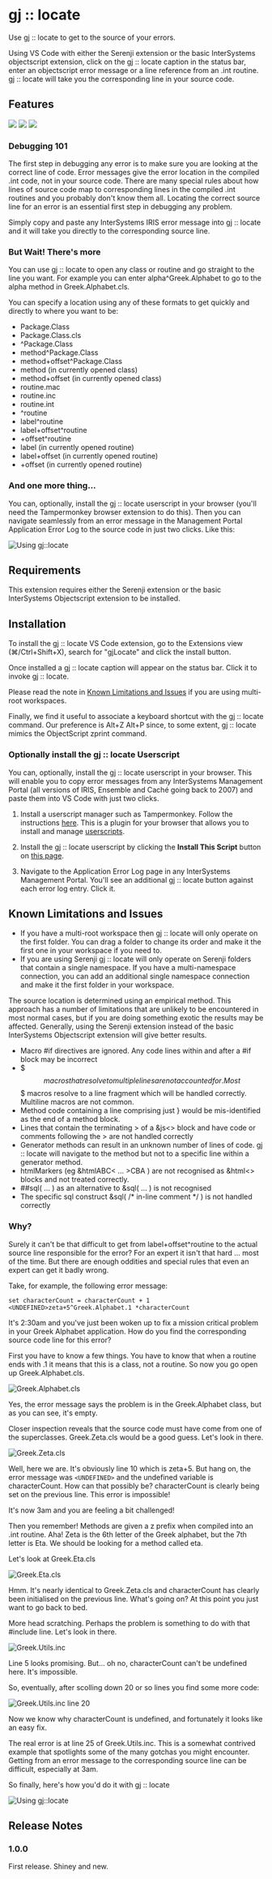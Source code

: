 # gj :: locate

Use gj :: locate to get to the source of your errors.

Using VS Code with either the Serenji extension or the basic InterSystems objectscript extension, click on the gj :: locate caption in the status bar, enter an objectscript error message or a line reference from an .int routine.  gj :: locate will take you the corresponding line in your source code.

## Features

[![](https://img.shields.io/badge/InterSystems-IRIS-blue.svg)](https://www.intersystems.com/products/intersystems-iris/)
[![](https://img.shields.io/badge/InterSystems-Caché-blue.svg)](https://www.intersystems.com/products/cache/)
[![](https://img.shields.io/badge/InterSystems-Ensemble-blue.svg)](https://www.intersystems.com/products/ensemble/)

### Debugging 101
The first step in debugging any error is to make sure you are looking at the correct line of code.  Error messages give the error location in the compiled .int code, not in your source code.  There are many special rules about how lines of source code map to corresponding lines in the compiled .int routines and you probably don't know them all.  Locating the correct source line for an error is an essential first step in debugging any problem.

Simply copy and paste any InterSystems IRIS error message into gj :: locate and it will take you directly to the corresponding source line.

### But Wait! There's more

You can use gj :: locate to open any class or routine and go straight to the line you want.  For example you can enter alpha^Greek.Alphabet to go to the alpha method in Greek.Alphabet.cls.

You can specify a location using any of these formats to get quickly and directly to where you want to be:
 * Package.Class
 * Package.Class.cls
 * ^Package.Class
 * method^Package.Class
 * method+offset^Package.Class
 * method (in currently opened class)
 * method+offset (in currently opened class)
 * routine.mac
 * routine.inc
 * routine.int
 * ^routine
 * label^routine
 * label+offset^routine
 * +offset^routine
 * label (in currently opened routine)
 * label+offset (in currently opened routine)
 * +offset (in currently opened routine)

### And one more thing...  

You can, optionally, install the gj :: locate userscript in your browser (you'll need the Tampermonkey browser extension to do this). Then you can navigate seamlessly from an error message in the Management Portal Application Error Log to the source code in just two clicks. Like this:

![Using gj::locate](https://raw.githubusercontent.com/george-james-software/gjLocate/master/images/demo1.gif)

## Requirements

This extension requires either the Serenji extension or the basic InterSystems Objectscript extension to be installed.


## Installation

To install the gj :: locate VS Code extension, go to the Extensions view (⌘/Ctrl+Shift+X), search for "gjLocate" and click the install button.  

Once installed a gj :: locate caption will appear on the status bar.  Click it to invoke gj :: locate. 

Please read the note in [Known Limitations and Issues](#known-limitations-and-issues) if you are using multi-root workspaces.

Finally, we find it useful to associate a keyboard shortcut with the gj :: locate command.  Our preference is Alt+Z Alt+P since, to some extent, gj :: locate mimics the ObjectScript zprint command.

### Optionally install the gj :: locate Userscript

You can, optionally, install the gj :: locate userscript in your browser.  This will enable you to copy error messages from any InterSystems Management Portal (all versions of IRIS, Ensemble and Caché going back to 2007) and paste them into VS Code with just two clicks.

1. Install a userscript manager such as Tampermonkey.  Follow the instructions [here](https://www.tampermonkey.net/).  This is a plugin for your browser that allows you to install and manage [userscripts](https://en.wikipedia.org/wiki/Userscript).

2. Install the gj :: locate userscript by clicking the **Install This Script** button on [this page](https://greasyfork.org/en/scripts/424973-gj-locate).

3. Navigate to the Application Error Log page in any InterSystems Management Portal.  You'll see an additional gj :: locate button against each error log entry.  Click it.


## Known Limitations and Issues

 * If you have a multi-root workspace then gj :: locate will only operate on the first folder.  You can drag a folder to change its order and make it the first one in your workspace if you need to.
 * If you are using Serenji gj :: locate will only operate on Serenji folders that contain a single namespace.  If you have a multi-namespace connection, you can add an additional single namespace connection and make it the first folder in your workspace. 

The source location is determined using an empirical method.  This approach has a number of limitations that
are unlikely to be encountered in most normal cases, but if you are doing something exotic the results may
be affected.  Generally, using the Serenji extension instead of the basic InterSystems Objectscript extension will give better results.

 * Macro #if directives are ignored.   Any code lines within and after a #if block may be incorrect
 * $$$ macros that resolve to multiple lines are not accounted for.  Most $$$ macros resolve to a line fragment which will be handled correctly.  Multiline macros are not common.
 * Method code containing a line comprising just } would be mis-identified as the end of a method block.
 * Lines that contain the terminating > of a &js<> block and have code or comments following the > are not handled correctly
 * Generator methods can result in an unknown number of lines of code.  gj :: locate will navigate to the method but not to a specific line within a generator method.
 * htmlMarkers (eg &htmlABC< ... >CBA ) are not recognised as &html<> blocks and not treated correctly.
 * ##sql( ... ) as an alternative to &sql( ... ) is not recognised
 * The specific sql construct &sql( /* in-line comment */ ) is not handled correctly


### Why?

Surely it can't be that difficult to get from label+offset^routine to the actual source line responsible for the error?  For an expert it isn't that hard ... most of the time.  But there are enough oddities and special rules that even an expert can get it badly wrong.

Take, for example, the following error message:

    set characterCount = characterCount + 1
    <UNDEFINED>zeta+5^Greek.Alphabet.1 *characterCount
 
It's 2:30am and you've just been woken up to fix a mission critical problem in your Greek Alphabet application.  How do you find the corresponding source code line for this error?

First you have to know a few things.  You have to know that when a routine ends with .1 it means that this is a class, not a routine.  So now you go open up Greek.Alphabet.cls.


![Greek.Alphabet.cls](https://raw.githubusercontent.com/george-james-software/gjLocate/master/images/Greek.Alphabet.png)


Yes, the error message says the problem is in the Greek.Alphabet class, but as you can see, it's empty.

Closer inspection reveals that the source code must have come from one of the superclasses.  Greek.Zeta.cls would be a good guess.  Let's look in there.


![Greek.Zeta.cls](https://raw.githubusercontent.com/george-james-software/gjLocate/master/images/Greek.Zeta.png)


Well, here we are.  It's obviously line 10 which is zeta+5.  But hang on, the error message was `<UNDEFINED>` and the undefined variable is characterCount.  How can that possibly be?  characterCount is clearly being set on the previous line.  This error is impossible!

It's now 3am and you are feeling a bit challenged!

Then you remember! Methods are given a z prefix when compiled into an .int routine.  Aha!  Zeta is the 6th letter of the Greek alphabet, but the 7th letter is Eta.  We should be looking for a method called eta.

Let's look at Greek.Eta.cls


![Greek.Eta.cls](https://raw.githubusercontent.com/george-james-software/gjLocate/master/images/Greek.Eta.png)


Hmm.  It's nearly identical to Greek.Zeta.cls and characterCount has clearly been initialised on the previous line.  What's going on?  At this point you just want to go back to bed.

More head scratching. Perhaps the problem is something to do with that #include line.  Let's look in there.


![Greek.Utils.inc](https://raw.githubusercontent.com/george-james-software/gjLocate/master/images/Greek.Utils.png)


Line 5 looks promising.  But... oh no, characterCount can't be undefined here.  It's impossible.

So, eventually, after scolling down 20 or so lines you find some more code:


![Greek.Utils.inc line 20](https://raw.githubusercontent.com/george-james-software/gjLocate/master/images/Greek.Utils_2.png)


Now we know why characterCount is undefined, and fortunately it looks like an easy fix.

The real error is at line 25 of Greek.Utils.inc.  This is a somewhat contrived example that spotlights some of the many gotchas you might encounter.  Getting from an error message to the corresponding source line can be difficult, especially at 3am. 

So finally, here's how you'd do it with gj :: locate


![Using gj::locate](https://raw.githubusercontent.com/george-james-software/gjLocate/master/images/demo2.gif)



## Release Notes

### 1.0.0

First release.  Shiney and new.

